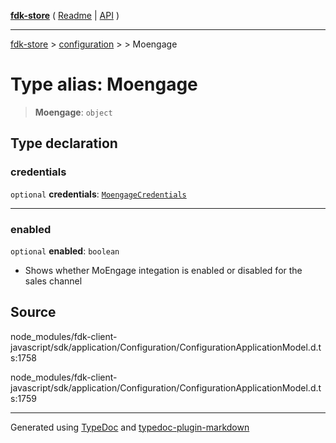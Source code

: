 [**fdk-store**](../../../README.md) ( [Readme](../../../README.md) \| [API](../../../API.md) )

---

[fdk-store](../../../API.md) > [configuration](../../README.md) > [<internal>](../README.md) > Moengage

# Type alias: Moengage

> **Moengage**: `object`

## Type declaration

### credentials

`optional` **credentials**: [`MoengageCredentials`](type-alias.MoengageCredentials.md)

---

### enabled

`optional` **enabled**: `boolean`

- Shows whether MoEngage integation is enabled
  or disabled for the sales channel

## Source

node_modules/fdk-client-javascript/sdk/application/Configuration/ConfigurationApplicationModel.d.ts:1758

node_modules/fdk-client-javascript/sdk/application/Configuration/ConfigurationApplicationModel.d.ts:1759

---

Generated using [TypeDoc](https://typedoc.org/) and [typedoc-plugin-markdown](https://www.npmjs.com/package/typedoc-plugin-markdown)
